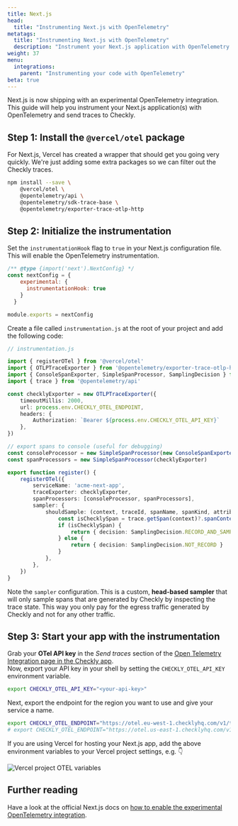 ```yaml
---
title: Next.js
head:
  title: "Instrumenting Next.js with OpenTelemetry"
metatags:
  title: "Instrumenting Next.js with OpenTelemetry"
  description: "Instrument your Next.js application with OpenTelemetry and send traces to Checkly."
weight: 37
menu:
  integrations:
    parent: "Instrumenting your code with OpenTelemetry"
beta: true
---
```


Next.js is now shipping with an experimental OpenTelemetry integration. This guide will help you instrument your Next.js 
application(s) with OpenTelemetry and send traces to Checkly.

## Step 1: Install the `@vercel/otel` package

For Next.js, Vercel has created a wrapper that should get you going very quickly. We're just adding some extra packages
so we can filter out the Checkly traces.

```bash
npm install --save \
    @vercel/otel \
    @opentelemetry/api \
    @opentelemetry/sdk-trace-base \
    @opentelemetry/exporter-trace-otlp-http    
```

## Step 2: Initialize the instrumentation

Set the `instrumentationHook` flag to `true` in your Next.js configuration file. This will enable the OpenTelemetry instrumentation.

```js
/** @type {import('next').NextConfig} */
const nextConfig = {
    experimental: {
      instrumentationHook: true
    }
  }

module.exports = nextConfig
```

Create a file called `instrumentation.js` at the root of your project and add the following code:

```ts
// instrumentation.js

import { registerOTel } from '@vercel/otel'
import { OTLPTraceExporter } from '@opentelemetry/exporter-trace-otlp-http'
import { ConsoleSpanExporter, SimpleSpanProcessor, SamplingDecision } from '@opentelemetry/sdk-trace-base'
import { trace } from '@opentelemetry/api'

const checklyExporter = new OTLPTraceExporter({
    timeoutMillis: 2000,
    url: process.env.CHECKLY_OTEL_ENDPOINT,
    headers: {
        Authorization: `Bearer ${process.env.CHECKLY_OTEL_API_KEY}`
    },
})

// export spans to console (useful for debugging)
const consoleProcessor = new SimpleSpanProcessor(new ConsoleSpanExporter())
const spanProcessors = new SimpleSpanProcessor(checklyExporter)

export function register() {
    registerOTel({
        serviceName: 'acme-next-app',
        traceExporter: checklyExporter,
        spanProcessors: [consoleProcessor, spanProcessors],
        sampler: {
            shouldSample: (context, traceId, spanName, spanKind, attributes, links) => {
                const isChecklySpan = trace.getSpan(context)?.spanContext()?.traceState?.get('checkly')
                if (isChecklySpan) {
                    return { decision: SamplingDecision.RECORD_AND_SAMPLED }
                } else {
                    return { decision: SamplingDecision.NOT_RECORD }
                }
            },
        },
    })
}
```

Note the `sampler` configuration. This is a custom, **head-based sampler** that will only sample spans that are generated by Checkly by
inspecting the trace state. This way you only pay for the egress traffic generated by Checkly and not for any other traffic.

## Step 3: Start your app with the instrumentation

Grab your **OTel API key** in the *Send traces* section of the [Open Telemetry Integration page in the Checkly app](https://app.checklyhq.com/settings/account/open-telemetry).  
Now, export your API key in your shell by setting the `CHECKLY_OTEL_API_KEY` environment variable.

```bash
export CHECKLY_OTEL_API_KEY="<your-api-key>"
```

Next, export the endpoint for the region you want to use and give your service a name.
```bash
export CHECKLY_OTEL_ENDPOINT="https://otel.eu-west-1.checklyhq.com/v1/traces"   
# export CHECKLY_OTEL_ENDPOINT="https://otel.us-east-1.checklyhq.com/v1/traces"
```

If you are using Vercel for hosting your Next.js app, add the above environment variables to your Vercel project settings,
e.g. 👇

![Vercel project OTEL variables](/docs/images/integrations/otel/otel-languages/nextjs_vercel_env_vars.png)


## Further reading

Have a look at the official Next.js docs on [how to enable the experimental OpenTelemetry integration](https://nextjs.org/docs/app/building-your-application/optimizing/open-telemetry).
